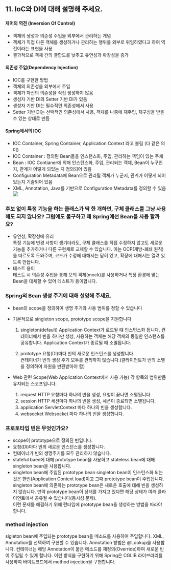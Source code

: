 ## 11. IoC와 DI에 대해 설명해 주세요.
#### 제어의 역전 (Inversion Of Control)   
  - 객체의 생성과 의존성 주입을 외부에서 관리하는 개념  
  - 객체가 직접 다른 객체를 생성하거나 관리하는 행위를 외부로 위임하였다고 하여 역전이라는 표현을 사용   
  - 결과적으로 객체 간의 결합도를 낮추고 유연성과 확장성을 증가
#### 의존성 주입(Dependency Injection)
  - IOC를 구현한 방법
  - 객체의 의존성을 외부에서 주입
  - 객체가 자신의 의존성을 직접 생성하지 않음 
  - 생성자 기반 DI와 Setter 기반 DI가 있음
  - 생성자 기반 DI는 필수적인 의존성에서 사용
  - Setter 기반 DI는 선택적인 의존성에서 사용, 객체를 나중에 재주입, 재구성을 받을 수 있는 상태로 만듬
#### Spring에서의 IOC  
  - IOC Container, Spring Container, Application Context 라고 불림 (다 같은 의미)
  - IOC Container : 정의된 Bean들을 인스턴스화, 주입, 관리하는 책임이 있는 주체
  - Bean : IOC Contianer에 의해 인스턴스화, 주입, 관리되는 객체, Bean이 누구인지, 관계가 어떻게 되있는 지  정의되어 있음
  - Configuration Metadata에 Bean으로 관리될 객체가 누군지, 관계가 어떻게 되어있는지 기술되어 있음
  - XML, Annotation, Java를 기반으로 Configuration Metadata를 정의할 수 있음
  ![](https://docs.spring.io/spring-framework/docs/5.3.37/reference/html/images/container-magic.png)
### 후보 없이 특정 기능을 하는 클래스가 딱 한 개하면, 구체 클래스를 그냥 사용해도 되지 않나요? 그럼에도 불구하고 왜 Spring에선 Bean을 사용 할까요?
- 유연성, 확장성에 유리  
  특정 기능에 변경 사항이 생기더라도, 구체 클래스를 직접 수정하지 않고도 새로운 기능을 추가하거나 다른 구현체로 교체할 수 있습니다. 이는 OCP(개방-폐쇄 원칙)를 따르도록 도와주며, 코드가 수정에 대해서는 닫혀 있고, 확장에 대해서는 열려 있도록 만듭니다.
- 테스트 용이   
  테스트 시 의존성 주입을 통해 모의 객체(mock)를 사용하거나 특정 환경에 맞는 Bean을 대체할 수 있어 테스트가 용이합니다.
### Spring의 Bean 생성 주기에 대해 설명해 주세요.
- bean의 scope을 정의하여 생명 주기와 사용 범위를 정할 수 있습니다
- 기본적으로 singleton scope, prototype scope을 지원합니다
  1. singleton(default)
    Application Context가 로드될 떄 인스턴스화 됩니다.
    컨테이너에서 빈을 하나만 생성, 사용하는 객체는 해당 객체의 동일한 인스턴스를 공유합니다.
    Application Context가 종료될 때 소멸됩니다.

  2. prototype
    요청(DI)마다 빈의 새로운 인스턴스를 생성합니다.   
    컨테이너가 빈의 생성 주기 모두를 관리하지 않습니다.(클라이언트가 빈의 소멸을 정의하여 자원을 반환받아야 함)   

- Web 관련 Scope(Web Application Context에서 사용 가능)
  각 항목의 범위만큼 유지되는 스코프입니다.
  1. request
   HTTP 요청마다 하나의 빈을 생성, 요청이 끝나면 소멸됩니다
  2. session
   HTTP 세션마다 하나의 빈을 생성, 세션이 종료되면 소멸됩니다.
  3. application
   ServletContext 마다 하나의 빈을 생성합니다.
  4. websocket
   Websocket 마다 하나의 빈을 생성합니다.

### 프로토타입 빈은 무엇인가요?
- scope이 prototype으로 정의된 빈입니다.
- 요청(DI)마다 빈의 새로운 인스턴스를 생성합니다.
- 컨테이너가 빈의 생명주기를 모두 관리하지 않습니다.
- stateful baen에 대해 prototype bean을 사용하고 stateless bean에 대해 singleton bean을 사용합니다.
- singleton bean에 주입된 prototype bean
  singleton bean이 인스턴스화 되는 것은 한번(Application Context load)이고 그때 prototype bean이 주입됩니다. singleton bean에 의존하는 prototype bean은 새로운 호출에 대해 빈을 생성하지 않습니다. 만약 prototype bean이 상태를 가지고 있다면 해당 상태가 여러 클라이언트에서 공유될 수 있습니다(동시성 문제).   
  이런 문제를 해결하기 위해 런타임에 prototype bean을 생성하는 방법을 따라야합니다. 
### method injection
  sigleton bean에 주입되는 prototype bean을 메소드를 사용하여 주입합니다. XML, Annotation를 선택하여 구현할 수 있습니다. Annotation 방법은 @Lookup을 사용합니다. 컨테이너는 해당 Annotation이 붙은 메소드를 재정의(Override)하여 새로운 빈이 주입될 수 있게 합니다. 이런 방식을 구현하기 위해 Spring은 CGLIB 라이브러리를 사용하여 바이트코드에서 method injection을 구현합니다.
